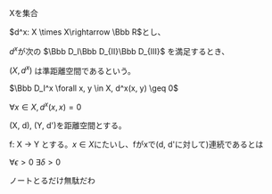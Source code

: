 Xを集合

$d^x: X \times X\rightarrow \Bbb R$とし、

$d^x$が次の $\Bbb D_I\Bbb D_{II}\Bbb D_{III}$ を満足するとき、

$(X, d^x)$ は準距離空間であるという。

$\Bbb D_I^x \forall x, y \in X, d^x(x, y) \geq 0$

$\forall x \in X, d^x(x, x) = 0$


(X, d), (Y, d')を距離空間とする。

f: X -> Y とする。$x \in X$にたいし、fがxで(d, d'に対して)連続であるとは

$\forall \epsilon > 0\ \exists \delta>0$

ノートとるだけ無駄だわ
